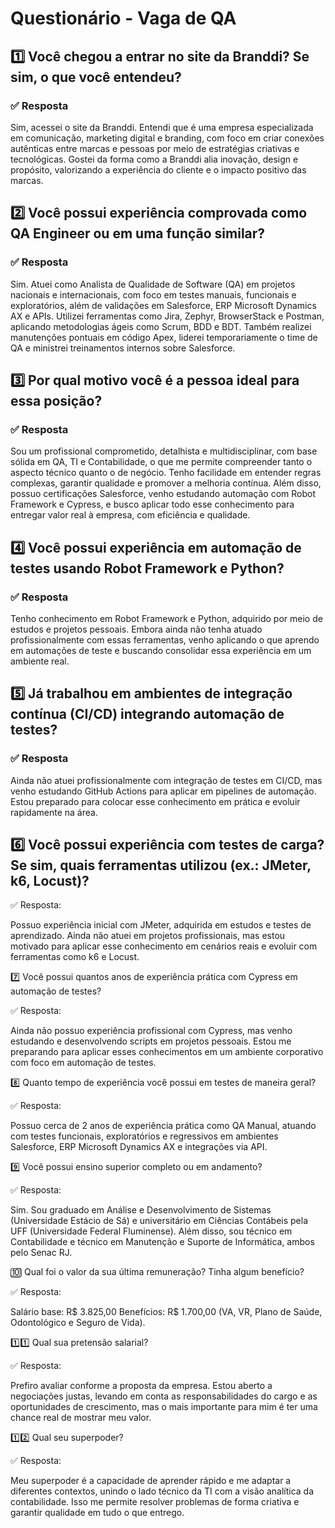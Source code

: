# Questionário - Vaga de QA

## 1️⃣ Você chegou a entrar no site da Branddi? Se sim, o que você entendeu?

### ✅ Resposta

Sim, acessei o site da Branddi. Entendi que é uma empresa especializada em comunicação, marketing digital e branding, com foco em criar conexões autênticas entre marcas e pessoas por meio de estratégias criativas e tecnológicas.
Gostei da forma como a Branddi alia inovação, design e propósito, valorizando a experiência do cliente e o impacto positivo das marcas.

## 2️⃣ Você possui experiência comprovada como QA Engineer ou em uma função similar?

### ✅ Resposta

Sim. Atuei como Analista de Qualidade de Software (QA) em projetos nacionais e internacionais, com foco em testes manuais, funcionais e exploratórios, além de validações em Salesforce, ERP Microsoft Dynamics AX e APIs.
Utilizei ferramentas como Jira, Zephyr, BrowserStack e Postman, aplicando metodologias ágeis como Scrum, BDD e BDT.
Também realizei manutenções pontuais em código Apex, liderei temporariamente o time de QA e ministrei treinamentos internos sobre Salesforce.

## 3️⃣ Por qual motivo você é a pessoa ideal para essa posição?

### ✅ Resposta

Sou um profissional comprometido, detalhista e multidisciplinar, com base sólida em QA, TI e Contabilidade, o que me permite compreender tanto o aspecto técnico quanto o de negócio.
Tenho facilidade em entender regras complexas, garantir qualidade e promover a melhoria contínua.
Além disso, possuo certificações Salesforce, venho estudando automação com Robot Framework e Cypress, e busco aplicar todo esse conhecimento para entregar valor real à empresa, com eficiência e qualidade.

## 4️⃣ Você possui experiência em automação de testes usando Robot Framework e Python?

### ✅ Resposta

Tenho conhecimento em Robot Framework e Python, adquirido por meio de estudos e projetos pessoais.
Embora ainda não tenha atuado profissionalmente com essas ferramentas, venho aplicando o que aprendo em automações de teste e buscando consolidar essa experiência em um ambiente real.

## 5️⃣ Já trabalhou em ambientes de integração contínua (CI/CD) integrando automação de testes?

### ✅ Resposta

Ainda não atuei profissionalmente com integração de testes em CI/CD, mas venho estudando GitHub Actions para aplicar em pipelines de automação.
Estou preparado para colocar esse conhecimento em prática e evoluir rapidamente na área.

## 6️⃣ Você possui experiência com testes de carga? Se sim, quais ferramentas utilizou (ex.: JMeter, k6, Locust)?

✅ Resposta:

Possuo experiência inicial com JMeter, adquirida em estudos e testes de aprendizado.
Ainda não atuei em projetos profissionais, mas estou motivado para aplicar esse conhecimento em cenários reais e evoluir com ferramentas como k6 e Locust.

7️⃣ Você possui quantos anos de experiência prática com Cypress em automação de testes?

✅ Resposta:

Ainda não possuo experiência profissional com Cypress, mas venho estudando e desenvolvendo scripts em projetos pessoais.
Estou me preparando para aplicar esses conhecimentos em um ambiente corporativo com foco em automação de testes.

8️⃣ Quanto tempo de experiência você possui em testes de maneira geral?

✅ Resposta:

Possuo cerca de 2 anos de experiência prática como QA Manual, atuando com testes funcionais, exploratórios e regressivos em ambientes Salesforce, ERP Microsoft Dynamics AX e integrações via API.

9️⃣ Você possui ensino superior completo ou em andamento?

✅ Resposta:

Sim. Sou graduado em Análise e Desenvolvimento de Sistemas (Universidade Estácio de Sá) e universitário em Ciências Contábeis pela UFF (Universidade Federal Fluminense).
Além disso, sou técnico em Contabilidade e técnico em Manutenção e Suporte de Informática, ambos pelo Senac RJ.

🔟 Qual foi o valor da sua última remuneração? Tinha algum benefício?

✅ Resposta:

Salário base: R$ 3.825,00
Benefícios: R$ 1.700,00 (VA, VR, Plano de Saúde, Odontológico e Seguro de Vida).

1️⃣1️⃣ Qual sua pretensão salarial?

✅ Resposta:

Prefiro avaliar conforme a proposta da empresa.
Estou aberto a negociações justas, levando em conta as responsabilidades do cargo e as oportunidades de crescimento, mas o mais importante para mim é ter uma chance real de mostrar meu valor.

1️⃣2️⃣ Qual seu superpoder?

✅ Resposta:

Meu superpoder é a capacidade de aprender rápido e me adaptar a diferentes contextos, unindo o lado técnico da TI com a visão analítica da contabilidade.
Isso me permite resolver problemas de forma criativa e garantir qualidade em tudo o que entrego.
